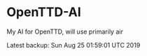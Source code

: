 # OpenTTD-AI
My AI for OpenTTD, will use primarily air

Latest backup: Sun Aug 25 01:59:01 UTC 2019
